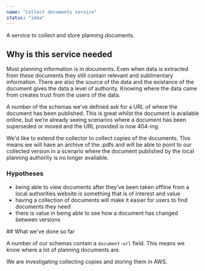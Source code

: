 ```yaml
---
name: "Collect documents service"
status: "idea"
---
```


A service to collect and store planning documents.

## Why is this service needed

Most planning information is in documents. Even when data is extracted from these documents they still contain relevant and sublimentary information. There are also the source of the data and the existance of the document gives the data a level of authority. Knowing where the data came from creates trust from the users of the data.

A number of the schemas we’ve defined ask for a URL of where the document has been published. This is great whilst the document is available online, but we’re already seeing scenarios where a document has been superseded or moved and the URL provided is now 404-ing.

We'd like to extend the collector to collect copies of the documents. This means we will have an archive of the .pdfs and will be able to point to our collected version in a scenario where the document published by the local planning authority is no longer available.

### Hypotheses

* being able to view documents after they’ve been taken offline from a local authorities website is something that is of interest and value
* having a collection of documents will make it easier for users to find documents they need
* there is value in being able to see how a document has changed between versions 

## What we've done so far

A number of our schemas contain a `document-url` field. This means we know where a lot of planning documents are.

We are investigating collecting copies and storing them in AWS.